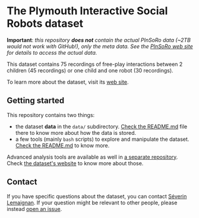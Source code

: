 The Plymouth Interactive Social Robots dataset
==============================================

**Important**: *this repository **does not** contain the actual PInSoRo data
(~2TB would not work with GitHub!), only the meta data. See the [PInSoRo web
site](https://freeplay-sandbox.github.io/) for details to access the actual
data.*

This dataset contains 75 recordings of free-play interactions between 2 children
(45 recordings) or one child and one robot (30 recordings).

To learn more about the dataset, visit its [web
site](https://freeplay-sandbox.github.io/).

Getting started
---------------

This repository contains two things:

- the dataset **data** in the `data/`
subdirectory. [Check the README.md](data/README.md) file there to know more
about how the data is stored.
- a few tools (mainly `bash` scripts) to explore and manipulate the dataset.
  [Check the README.md](tools/README.md) to know more.

Advanced analysis tools are available as well in [a separate
repository](https://github.com/freeplay-sandbox/analysis). Check [the dataset's
website](https://freeplay-sandbox.github.io/analysing) to know more about those.

Contact
-------

If you have specific questions about the dataset, you can contact
[Séverin
Lemaignan](mailto:severin.lemaignan@plymouth.ac.uk?subject="[PInSoRo]"). If your
question might be relevant to other people, please instead [open an
issue](https://github.com/freeplay-sandbox/dataset/issues).


